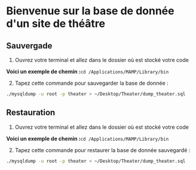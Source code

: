 # Bienvenue sur la base de donnée d'un site de théâtre

## Sauvergade 

1. Ouvrez votre terminal et allez dans le dossier où est stocké votre code

**Voici un exemple de chemin :**```cd /Applications/MAMP/Library/bin```

2. Tapez cette commande pour sauvegarder la base de donnée : 
```bash 
./mysqldump -u root -p theater > ~/Desktop/Theater/dump_theater.sql
```

## Restauration 

1. Ouvrez votre terminal et allez dans le dossier où est stocké votre code 
 
**Voici un exemple de chemin :**```cd /Applications/MAMP/Library/bin```

2. Tapez cette commande pour restaurer la base de donnée sauvegardé : 
```bash 
./mysqldump -u root -p theater < ~/Desktop/Theater/dump_theater.sql
```


